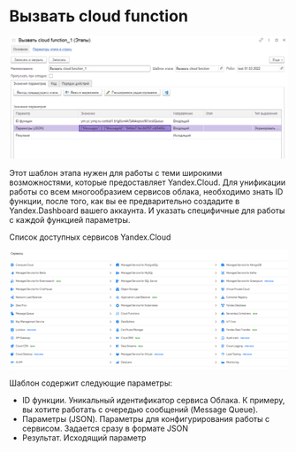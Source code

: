 # Вызвать cloud function

![](<../../../.gitbook/assets/Вызвать cloud function.png>)

Этот шаблон этапа нужен для работы с теми широкими возможностями, которые предоставляет Yandex.Cloud. Для унификации работы со всем многообразием сервисов облака, необходимо знать ID функции, после того, как вы ее предварительно создадите в Yandex.Dashboard вашего аккаунта. И указать специфичные для работы с каждой функцией параметры.

Список доступных сервисов Yandex.Cloud

![](<../../../.gitbook/assets/Доступные сервисы Облака.png>)

Шаблон содержит следующие параметры:

* ID функции. Уникальный идентификатор сервиса Облака. К примеру, вы хотите работать с очередью сообщений (Message Queue).&#x20;
* Параметры (JSON). Параметры для конфигурирования работы с сервисом. Задается сразу в формате JSON
* Результат. Исходящий параметр
